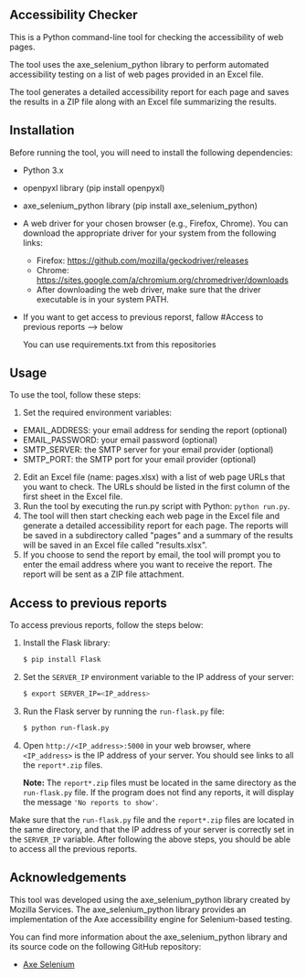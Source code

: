 
## Accessibility Checker
This is a Python command-line tool for checking the accessibility of web pages. 

The tool uses the axe_selenium_python library to perform automated accessibility testing on a list of web pages provided in an Excel file. 

The tool generates a detailed accessibility report for each page and saves the results in a ZIP file along with an Excel file summarizing the results.

## Installation

Before running the tool, you will need to install the following dependencies:

- Python 3.x
- openpyxl library (pip install openpyxl)
- axe_selenium_python library (pip install axe_selenium_python)
- A web driver for your chosen browser (e.g., Firefox, Chrome). You can download the appropriate driver for your system from the following links:
  - Firefox: https://github.com/mozilla/geckodriver/releases
  - Chrome: https://sites.google.com/a/chromium.org/chromedriver/downloads
  - After downloading the web driver, make sure that the driver executable is in your system PATH.
- If you want to get access to previous reporst, fallow #Access to previous reports --> below

  You can use requirements.txt from this repositories


## Usage
To use the tool, follow these steps:


1. Set the required environment variables:
  - EMAIL_ADDRESS: your email address for sending the report (optional)
- EMAIL_PASSWORD: your email password (optional)
- SMTP_SERVER: the SMTP server for your email provider (optional)
- SMTP_PORT: the SMTP port for your email provider (optional)
2. Edit an Excel file (name: pages.xlsx) with a list of web page URLs that you want to check. The URLs should be listed in the first column of the first sheet in the Excel file.
3. Run the tool by executing the run.py script with Python: ```python run.py```.
4. The tool will then start checking each web page in the Excel file and generate a detailed accessibility report for each page. The reports will be saved in a subdirectory called "pages" and a summary of the results will be saved in an Excel file called "results.xlsx".
5. If you choose to send the report by email, the tool will prompt you to enter the email address where you want to receive the report. The report will be sent as a ZIP file attachment.


## Access to previous reports

To access previous reports, follow the steps below:

1. Install the Flask library:

   ```bash
   $ pip install Flask
   ```

2. Set the `SERVER_IP` environment variable to the IP address of your server:

   ```bash
   $ export SERVER_IP=<IP_address>
   ```

3. Run the Flask server by running the `run-flask.py` file:

   ```bash
   $ python run-flask.py
   ```

4. Open `http://<IP_address>:5000` in your web browser, where `<IP_address>` is the IP address of your server. You should see links to all the `report*.zip` files.

   **Note:** The `report*.zip` files must be located in the same directory as the `run-flask.py` file. If the program does not find any reports, it will display the message `'No reports to show'`.

Make sure that the `run-flask.py` file and the `report*.zip` files are located in the same directory, and that the IP address of your server is correctly set in the `SERVER_IP` variable. After following the above steps, you should be able to access all the previous reports.



## Acknowledgements

This tool was developed using the axe_selenium_python library created by Mozilla Services. The axe_selenium_python library provides an implementation of the Axe accessibility engine for Selenium-based testing.

You can find more information about the axe_selenium_python library and its source code on the following GitHub repository:

 - [Axe Selenium](https://github.com/mozilla-services/axe-selenium-python)


